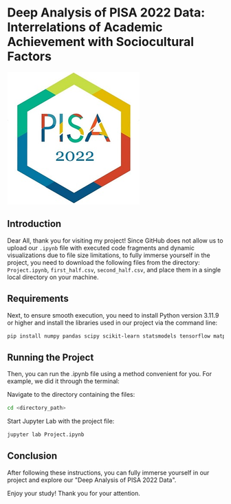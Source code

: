 # Deep Analysis of PISA 2022 Data: Interrelations of Academic Achievement with Sociocultural Factors

![Image alt](https://raw.githubusercontent.com/RonyLittle/ProjectPisa/master/Project%20Visualizations%20(non-dynamic)/2022-02-18-at-13.02.44.jpeg)

## Introduction

Dear All, thank you for visiting my project! Since GitHub does not allow us to upload our `.ipynb` file with executed code fragments and dynamic visualizations due to file size limitations, to fully immerse yourself in the project, you need to download the following files from the directory: `Project.ipynb`, `first_half.csv`, `second_half.csv`, and place them in a single local directory on your machine. 

## Requirements

Next, to ensure smooth execution, you need to install Python version 3.11.9 or higher and install the libraries used in our project via the command line:
```sh
pip install numpy pandas scipy scikit-learn statsmodels tensorflow matplotlib seaborn plotly squarify sas7bdat pyreadstat pycountry ipython
```
## Running the Project

Then, you can run the .ipynb file using a method convenient for you. For example, we did it through the terminal:

Navigate to the directory containing the files:

```sh
cd <directory_path>
```

Start Jupyter Lab with the project file:

```sh
jupyter lab Project.ipynb
```

## Conclusion

After following these instructions, you can fully immerse yourself in our project and explore our "Deep Analysis of PISA 2022 Data".

Enjoy your study! Thank you for your attention. 


